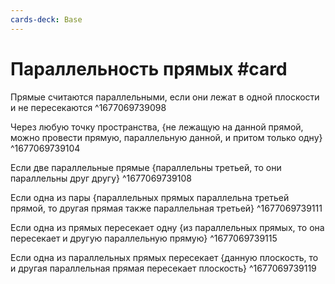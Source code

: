 ```yaml
---
cards-deck: Base
---
```


# Параллельность прямых #card 
Прямые считаются параллельными, если они лежат в одной плоскости и не пересекаются
^1677069739098

Через любую точку пространства, {не лежащую на данной прямой, можно провести прямую, параллельную данной, и притом только одну}
^1677069739104

Если две параллельные прямые {параллельны третьей, то они параллельны друг другу}
^1677069739108

Если одна из пары {параллельных прямых параллельна третьей прямой, то другая прямая также параллельная третьей}
^1677069739111

Если одна из прямых пересекает одну {из параллельных прямых, то она пересекает и другую параллельную прямую}
^1677069739115

Если одна из параллельных прямых пересекает {данную плоскость, то и другая параллельная прямая пересекает плоскость}
^1677069739119
